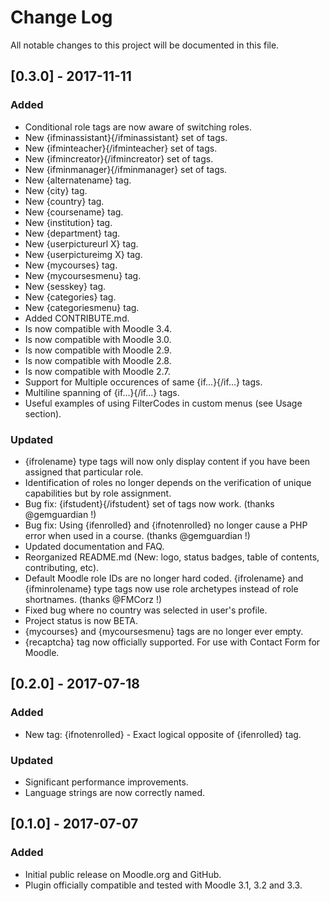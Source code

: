 # Change Log
All notable changes to this project will be documented in this file.

## [0.3.0] - 2017-11-11
### Added
- Conditional role tags are now aware of switching roles.
- New {ifminassistant}{/ifminassistant} set of tags.
- New {ifminteacher}{/ifminteacher} set of tags.
- New {ifmincreator}{/ifmincreator} set of tags.
- New {ifminmanager}{/ifminmanager} set of tags.
- New {alternatename} tag.
- New {city} tag.
- New {country} tag.
- New {coursename} tag.
- New {institution} tag.
- New {department} tag.
- New {userpictureurl X} tag.
- New {userpictureimg X} tag.
- New {mycourses} tag.
- New {mycoursesmenu} tag.
- New {sesskey} tag.
- New {categories} tag.
- New {categoriesmenu} tag.
- Added CONTRIBUTE.md.
- Is now compatible with Moodle 3.4.
- Is now compatible with Moodle 3.0.
- Is now compatible with Moodle 2.9.
- Is now compatible with Moodle 2.8.
- Is now compatible with Moodle 2.7.
- Support for Multiple occurences of same {if...}{/if...} tags.
- Multiline spanning of {if...}{/if...} tags.
- Useful examples of using FilterCodes in custom menus (see Usage section).
### Updated
- {ifrolename} type tags will now only display content if you have been assigned that particular role.
- Identification of roles no longer depends on the verification of unique capabilities but by role assignment.
- Bug fix: {ifstudent}{/ifstudent} set of tags now work. (thanks @gemguardian !)
- Bug fix: Using {ifenrolled} and {ifnotenrolled} no longer cause a PHP error when used in a course. (thanks @gemguardian !)
- Updated documentation and FAQ.
- Reorganized README.md (New: logo, status badges, table of contents, contributing, etc).
- Default Moodle role IDs are no longer hard coded. {ifrolename} and {ifminrolename} type tags now use role archetypes instead of role shortnames. (thanks @FMCorz !)
- Fixed bug where no country was selected in user's profile.
- Project status is now BETA.
- {mycourses} and {mycoursesmenu} tags are no longer ever empty.
- {recaptcha} tag now officially supported. For use with Contact Form for Moodle.

## [0.2.0] - 2017-07-18
### Added
- New tag: {ifnotenrolled} - Exact logical opposite of {ifenrolled} tag.
### Updated
- Significant performance improvements.
- Language strings are now correctly named.

## [0.1.0] - 2017-07-07
### Added
- Initial public release on Moodle.org and GitHub.
- Plugin officially compatible and tested with Moodle 3.1, 3.2 and 3.3.
